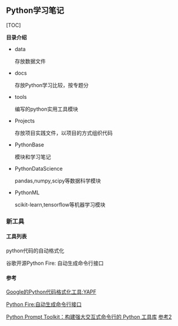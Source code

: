 ## Python学习笔记

[TOC]

**目录介绍**

- data

  存放数据文件

- docs

  存放Python学习比较，按专题分

- tools

  编写的python实用工具模块

- Projects

  存放项目实践文件，以项目的方式组织代码

- PythonBase

  模块和学习笔记

- PythonDataScience

  pandas,numpy,scipy等数据科学模块

- PythonML

  scikit-learn,tensorflow等机器学习模块

### 新工具

#### 工具列表

python代码的自动格式化

谷歌开源Python Fire: 自动生成命令行接口

#### 参考

[Google的Python代码格式化工具:YAPF](http://www.toutiao.com/i6393821455200551425/)

[Python Fire:自动生成命令行接口](http://www.toutiao.com/i6393135654800212482/)

[Python Prompt Toolkit：构建强大交互式命令行的 Python 工具库](http://hao.jobbole.com/python-prompt-toolkit/?utm_source=python.jobbole.com&utm_medium=sidebar-resources)  [参考2](http://www.toutiao.com/i6391957455407940098/)

